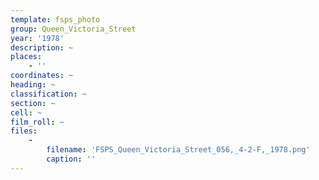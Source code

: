 ```yaml
---
template: fsps_photo
group: Queen_Victoria_Street
year: '1978'
description: ~
places:
    - ''
coordinates: ~
heading: ~
classification: ~
section: ~
cell: ~
film_roll: ~
files:
    -
        filename: 'FSPS_Queen_Victoria_Street_056,_4-2-F,_1978.png'
        caption: ''
---
```

